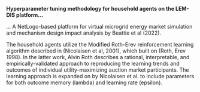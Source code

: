 **Hyperparameter tuning methodology for household agents on the LEM-DIS platform...**

... A NetLogo-based platform for virtual microgrid energy market simulation and mechanism design impact analysis by Beattie et al (2022).

The household agents utilize the Modified Roth-Erev reinforcement learning algorithm described in (Nicolaisen et al, 2001), which built on (Roth, Erev 1998). In the latter work, Alvin Roth describes a rational, interpretable, and empirically-validated approach to reproducing the learning trends and outcomes of individual utility-maximizing auction market participants. The learning approach is expanded on by Nicolaisen et al. to include parameters for both outcome memory (lambda) and learning rate (epsilon).
